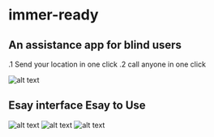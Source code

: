 # immer-ready
##  An assistance app for blind users
.1 Send your location in one click 
.2 call anyone in one click  



![alt text](https://cdn.pbrd.co/images/I026w05.jpg)


## Esay interface Esay to Use 
![alt text](https://cdn.pbrd.co/images/I028tS4.png)
![alt text](https://cdn.pbrd.co/images/I02ae8z.png)
![alt text](https://cdn.pbrd.co/images/I0283Fs.png)



